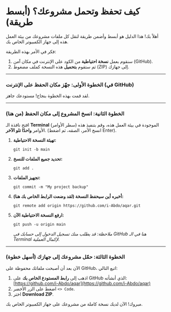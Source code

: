 # كيف تحفظ وتحمل مشروعك؟ (أبسط طريقة)

أهلاً بك! هذا الدليل هو أبسط وأضمن طريقة لنقل كل ملفات مشروعك من بيئة العمل هذه إلى جهاز الكمبيوتر الخاص بك.

فكر في الأمر بهذه الطريقة:
1.  سنقوم بعمل **نسخة احتياطية** من الكود على الإنترنت في مكان آمن (GitHub).
2.  ثم ستقوم **بتحميل** هذه النسخة كملف مضغوط (ZIP) إلى جهازك.

---

### الخطوة الأولى: جهّز مكان الحفظ على الإنترنت (في GitHub)

لقد قمت بهذه الخطوة بنجاح! مستودعك جاهز.

---

### الخطوة الثانية: انسخ المشروع إلى مكان الحفظ (من هنا)

افتح نافذة الـ **Terminal** (سطر الأوامر) الموجودة في بيئة العمل هذه، وقم بتنفيذ هذه الأوامر **واحدًا تلو الآخر**. (انسخ الأمر، الصقه، ثم اضغط Enter).

1.  **تهيئة النسخة الاحتياطية:**
    ```
    git init -b main
    ```

2.  **تحديد جميع الملفات للنسخ:**
    ```
    git add .
    ```

3.  **تجهيز الملفات:**
    ```
    git commit -m "My project backup"
    ```

4.  **أخبره أين سيحفظ النسخة (لقد وضعت الرابط الخاص بك هنا):**
    ```
    git remote add origin https://github.com/i-Abdo/aqar.git
    ```

5.  **ارفع النسخة الاحتياطية الآن:**
    ```
    git push -u origin main
    ```
    *ملاحظة: قد يطلب منك تسجيل الدخول إلى حسابك في GitHub هنا في الـ Terminal لإكمال العملية.*

---

### الخطوة الثالثة: حمّل مشروعك إلى جهازك (أسهل خطوة)

الآن بعد أن أصبحت ملفاتك محفوظة على GitHub، اتبع التالي:

1.  اذهب إلى **رابط المستودع الخاص بك** على GitHub الذي أنشأته:
    [https://github.com/i-Abdo/aqar](https://github.com/i-Abdo/aqar)
2.  اضغط على الزر الأخضر `<> Code`.
3.  اختر **Download ZIP**.

مبروك! الآن لديك نسخة كاملة من مشروعك على جهاز الكمبيوتر الخاص بك.
